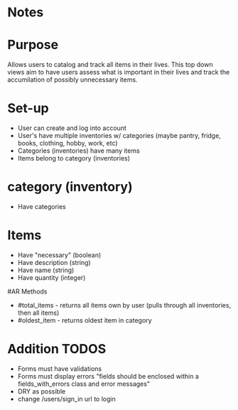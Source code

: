 # Notes

# Purpose

Allows users to catalog and track all items in their lives. This top down views aim to have users assess what is important in their lives and track the accumilation of possibly unnecessary items.

# Set-up

- User can create and log into account
- User's have multiple inventories w/ categories (maybe pantry, fridge, books, clothing, hobby, work, etc)
- Categories (inventories) have many items
- Items belong to category (inventories)

# category (inventory)
- Have categories

# Items
- Have "necessary" (boolean)
- Have description (string)
- Have name (string)
- Have quantity (integer)

#AR Methods

- #total_items - returns all items own by user (pulls through all inventories, then all items)
- #oldest_item - returns oldest item in category

# Addition TODOS
- Forms must have validations
- Forms must display errors "fields should be enclosed within a fields_with_errors class and error messages"
- DRY as possible
- change /users/sign_in url to login


<!-- 
Some setup you must do manually if you haven't yet:

  1. Ensure you have defined default url options in your environments files. Here
     is an example of default_url_options appropriate for a development environment
     in config/environments/development.rb:

       config.action_mailer.default_url_options = { host: 'localhost', port: 3000 }

     In production, :host should be set to the actual host of your application.

  2. Ensure you have defined root_url to *something* in your config/routes.rb.
     For example:

       root to: "home#index"

  3. Ensure you have flash messages in app/views/layouts/application.html.erb.
     For example:

       <p class="notice"><%= notice %></p>
       <p class="alert"><%= alert %></p>

  4. You can copy Devise views (for customization) to your app by running:

       rails g devise:views -->



